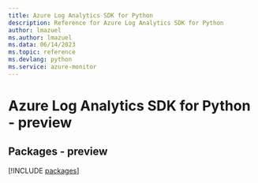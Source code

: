 ```yaml
---
title: Azure Log Analytics SDK for Python
description: Reference for Azure Log Analytics SDK for Python
author: lmazuel
ms.author: lmazuel
ms.data: 06/14/2023
ms.topic: reference
ms.devlang: python
ms.service: azure-monitor
---
```

# Azure Log Analytics SDK for Python - preview
## Packages - preview
[!INCLUDE [packages](log-analytics-index.md)]